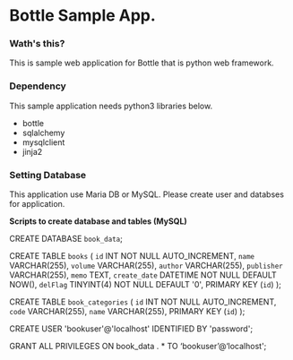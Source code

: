 Bottle Sample App.
=================

### Wath's this?
This is sample web application for Bottle that is python web framework.

### Dependency
This sample application needs python3 libraries below.

+ bottle
+ sqlalchemy
+ mysqlclient
+ jinja2

### Setting Database
This application use Maria DB or MySQL. Please create user and databses for application.

**Scripts to create database and tables (MySQL)**

CREATE DATABASE `book_data`;

CREATE TABLE `books` (
     `id` INT NOT NULL AUTO_INCREMENT,
     `name` VARCHAR(255),
     `volume` VARCHAR(255),
     `author` VARCHAR(255),
     `publisher` VARCHAR(255),
     `memo` TEXT,
     `create_date` DATETIME NOT NULL DEFAULT NOW(),
     `delFlag` TINYINT(4) NOT NULL DEFAULT '0',
       PRIMARY KEY (`id`)
);

CREATE TABLE `book_categories` (
	`id` INT NOT NULL AUTO_INCREMENT,
	`code` VARCHAR(255),
	`name` VARCHAR(255),
	PRIMARY KEY (`id`)
);

CREATE USER 'bookuser'@'localhost' IDENTIFIED BY 'password';

GRANT ALL PRIVILEGES ON book_data . * TO ‘bookuser’@‘localhost';
